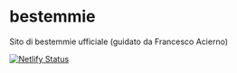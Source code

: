 # bestemmie
Sito di bestemmie ufficiale (guidato da Francesco Acierno)

[![Netlify Status](https://api.netlify.com/api/v1/badges/59aed69f-c3a2-40f2-bb86-474327838742/deploy-status)](https://app.netlify.com/sites/bestemmie/deploys)
